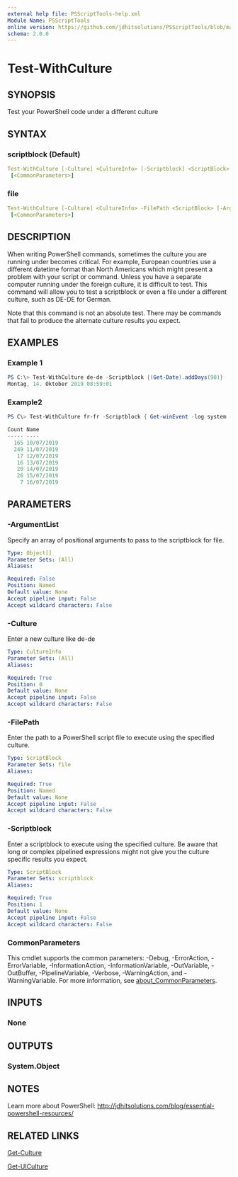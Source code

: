 ```yaml
---
external help file: PSScriptTools-help.xml
Module Name: PSScriptTools
online version: https://github.com/jdhitsolutions/PSScriptTools/blob/master/docs/Test-WithCulture.md
schema: 2.0.0
---
```


# Test-WithCulture

## SYNOPSIS

Test your PowerShell code under a different culture

## SYNTAX

### scriptblock (Default)

```yaml
Test-WithCulture [-Culture] <CultureInfo> [-Scriptblock] <ScriptBlock> [-ArgumentList <Object[]>]
 [<CommonParameters>]
```

### file

```yaml
Test-WithCulture [-Culture] <CultureInfo> -FilePath <ScriptBlock> [-ArgumentList <Object[]>]
 [<CommonParameters>]
```

## DESCRIPTION

When writing PowerShell commands, sometimes the culture you are running under becomes critical. For example, European countries use a different datetime format than North Americans which might present a problem with your script or command. Unless you have a separate computer running under the foreign culture, it is difficult to test. This command will allow you to test a scriptblock or even a file under a different culture, such as DE-DE for German.

Note that this command is not an absolute test. There may be commands that fail to produce the alternate culture results you expect.

## EXAMPLES

### Example 1

```powershell
PS C:\> Test-WithCulture de-de -Scriptblock {(Get-Date).addDays(90)}
Montag, 14. Oktober 2019 08:59:01
```

### Example2

```powershell
PS C\> Test-WithCulture fr-fr -Scriptblock { Get-winEvent -log system -max 500 | Select-Object -Property TimeCreated,ID,OpCodeDisplayname,Message | Sort-Object -property TimeCreated | Group-Object {$_.timecreated.toshortdatestring()} -noelement }

Count Name
----- ----
  165 10/07/2019
  249 11/07/2019
   17 12/07/2019
   16 13/07/2019
   20 14/07/2019
   26 15/07/2019
    7 16/07/2019
```

## PARAMETERS

### -ArgumentList

Specify an array of positional arguments to pass to the scriptblock for file.

```yaml
Type: Object[]
Parameter Sets: (All)
Aliases:

Required: False
Position: Named
Default value: None
Accept pipeline input: False
Accept wildcard characters: False
```

### -Culture

Enter a new culture like de-de

```yaml
Type: CultureInfo
Parameter Sets: (All)
Aliases:

Required: True
Position: 0
Default value: None
Accept pipeline input: False
Accept wildcard characters: False
```

### -FilePath

Enter the path to a PowerShell script file to execute using the specified culture.

```yaml
Type: ScriptBlock
Parameter Sets: file
Aliases:

Required: True
Position: Named
Default value: None
Accept pipeline input: False
Accept wildcard characters: False
```

### -Scriptblock

Enter a scriptblock to execute using the specified culture. Be aware that long or complex pipelined expressions might not give you the culture specific results you expect.

```yaml
Type: ScriptBlock
Parameter Sets: scriptblock
Aliases:

Required: True
Position: 1
Default value: None
Accept pipeline input: False
Accept wildcard characters: False
```

### CommonParameters

This cmdlet supports the common parameters: -Debug, -ErrorAction, -ErrorVariable, -InformationAction, -InformationVariable, -OutVariable, -OutBuffer, -PipelineVariable, -Verbose, -WarningAction, and -WarningVariable. For more information, see [about_CommonParameters](http://go.microsoft.com/fwlink/?LinkID=113216).

## INPUTS

### None

## OUTPUTS

### System.Object

## NOTES

Learn more about PowerShell:
http://jdhitsolutions.com/blog/essential-powershell-resources/

## RELATED LINKS

[Get-Culture]()

[Get-UICulture]()
